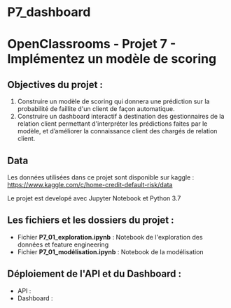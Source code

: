 # P7_dashboard
# OpenClassrooms - Projet 7 - Implémentez un modèle de scoring

## Objectives du projet :

1. Construire un modèle de scoring qui donnera une prédiction sur la probabilité de faillite d'un client de façon automatique.
2. Construire un dashboard interactif à destination des gestionnaires de la relation client permettant d'interpréter les prédictions faites par le modèle, et d’améliorer la connaissance client des chargés de relation client.

## Data
Les données utilisées dans ce projet sont disponible sur kaggle : https://www.kaggle.com/c/home-credit-default-risk/data

Le projet est developé avec Jupyter Notebook et Python 3.7

## Les fichiers et les dossiers du projet :

* Fichier **P7_01_exploration.ipynb** : Notebook de l'exploration des données et feature engineering
* Fichier **P7_01_modélisation.ipynb** : Notebook de la modélisation 

## Déploiement de l'API et du Dashboard :
* API : 
* Dashboard : 
